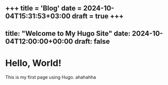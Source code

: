 +++
title = 'Blog'
date = 2024-10-04T15:31:53+03:00
draft = true
+++
---
title: "Welcome to My Hugo Site"
date: 2024-10-04T12:00:00+00:00
draft: false
---

# Hello, World!

This is my first page using Hugo. ahahahha
